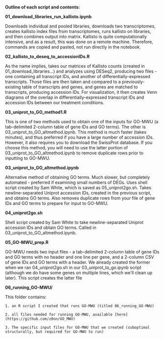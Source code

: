 **Outline of each script and contents:**

**01_download_libraries_run_kallisto.ipynb** 

Downloads individual and pooled libraries, downloads two transcriptomes, creates kallisto index files from transcriptomes, runs kallisto on libraries, and then combines output into matrix. Kallisto is quite computationally intensive, and as a result, this was done on a remote machine. Therefore, commands are copied and pasted, not run directly in the notebook.

**02_kallisto_to_deseq_to_accessionIDs.R**

As the name implies, takes our matrices of Kallisto counts (created in 01_download_libraries...) and analyzes using DESeq2, producing two files - one containing all transcript IDs, and another of differentially-expressed transcripts. Those files are then taken and compared to a previously-existing table of transcripts and genes, and genes are matched to transcripts, producing accession IDs. For visualization, it then creates Venn diagrams of the overlap in differentially-expressed transcript IDs and accession IDs between our treatment conditions.

**03_uniprot_to_GO_method1.R**

This is one of two methods used to obtain one of the inputs for GO-MWU (a tab-delimited 2-column table of gene IDs and GO terms). The other is 03_uniprot_to_GO_altmethod.ipynb. This method is much faster (takes minutes), and thus preferred if you have a large number of accession IDs. However, it also requires you to download the SwissProt database. If you choose this method, you will need to use the latter portion of 03_uniprot_to_GO_altmethod.ipynb to remove duplicate rows prior to inputting to GO-MWU.

**03_uniprot_to_GO_altmethod.ipynb**

Alternative method of obtaining GO terms. Much slower, but completely automated - preferred if examining small numbers of DEGs. Uses shell script created by Sam White, which is saved as 05_uniprot2go.sh. Takes newline-separated Uniprot accession IDs, created in the previous script, and obtains GO terms. Also removes duplicate rows from your file of gene IDs and GO terms to prepare for input to GO-MWU.

**04_uniprot2go.sh**

Shell script created by Sam White to take newline-separated Uniprot accession IDs and obtain GO terms. Called in 03_uniprot_to_GO_altmethod.ipynb.

**05_GO-MWU_prep.R**

GO-MWU needs two input files - a tab-delimited 2-column table of gene IDs and GO terms with no header and one line per gene, and a 2-column CSV of gene IDs and GO terms with a header. We already created the former when we ran 04_uniprot2go.sh in our 03_uniprot_to_go.ipynb script (although we do have some genes on multiple lines, which we'll clean up later). This script creates the latter file

**06_running_GO-MWU/**

This folder contains: 

    1. an R script I created that runs GO-MWU (titled 06_running_GO-MWU)

    2. all files needed for running GO-MWU, available [here](https://github.com/z0on/GO_MWU)

    3. The specific input files for GO-MWU that we created (suboptimal structurally, but required for GO-MWU to run)
